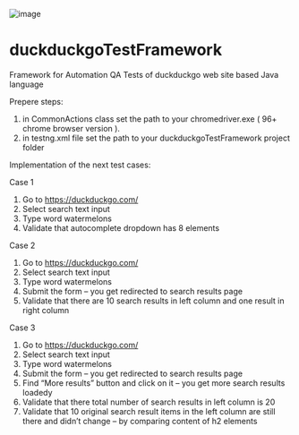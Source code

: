 ![image](https://user-images.githubusercontent.com/45018986/152331467-b4ab6300-de3c-4e16-b34c-0e8154b4b7cc.png)

# duckduckgoTestFramework
Framework for Automation QA Tests of duckduckgo web site based Java language

Prepere steps: 

1. in CommonActions class set the path to your chromedriver.exe ( 96+ chrome browser version ).
2. in testng.xml file set the path to your duckduckgoTestFramework project folder

Implementation of the next test cases:

Case 1

   1. Go to https://duckduckgo.com/
   2. Select search text input
   3. Type word watermelons
   4. Validate that autocomplete dropdown has 8 elements

Case 2

   1. Go to https://duckduckgo.com/
   2. Select search text input
   3. Type word watermelons
   4. Submit the form – you get redirected to search results page
   5. Validate that there are 10 search results in left column and one result in right column

Case 3

   1. Go to https://duckduckgo.com/
   2. Select search text input
   3. Type word watermelons
   4. Submit the form – you get redirected to search results page
   5. Find “More results” button and click on it – you get more search results loadedу
   6. Validate that there total number of search results in left column is 20
   7. Validate that 10 original search result items in the left column are still there and didn’t change – by comparing content of h2 elements
